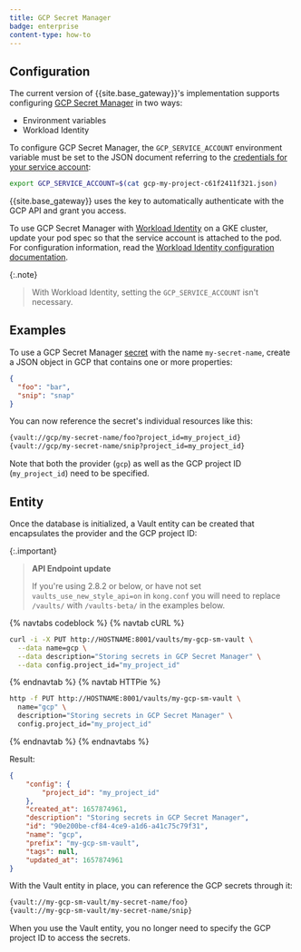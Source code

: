 ```yaml
---
title: GCP Secret Manager
badge: enterprise
content-type: how-to
---
```


## Configuration

The current version of {{site.base_gateway}}'s implementation supports
configuring
[GCP Secret Manager](https://cloud.google.com/secret-manager/) in two
ways:

* Environment variables
* Workload Identity

To configure GCP Secret Manager, the `GCP_SERVICE_ACCOUNT`
environment variable must be set to the JSON document referring to the
[credentials for your service account](https://cloud.google.com/iam/docs/creating-managing-service-account-keys):

```bash
export GCP_SERVICE_ACCOUNT=$(cat gcp-my-project-c61f2411f321.json)
```

{{site.base_gateway}} uses the key to automatically authenticate
with the GCP API and grant you access.

To use GCP Secret Manager with
[Workload Identity](https://cloud.google.com/kubernetes-engine/docs/how-to/workload-identity)
on a GKE cluster, update your pod spec so that the service account is
attached to the pod. For configuration information, read the [Workload
Identity configuration
documentation](https://cloud.google.com/kubernetes-engine/docs/how-to/workload-identity#authenticating_to).

{:.note}
> With Workload Identity, setting the `GCP_SERVICE_ACCOUNT` isn't necessary.

## Examples

To use a GCP Secret Manager
[secret](https://cloud.google.com/secret-manager/docs/reference/rest/v1/projects.secrets)
with the name `my-secret-name`, create a JSON object in GCP that
contains one or more properties:

```json
{
  "foo": "bar",
  "snip": "snap"
}
```

You can now reference the secret's individual resources like this:

```bash
{vault://gcp/my-secret-name/foo?project_id=my_project_id}
{vault://gcp/my-secret-name/snip?project_id=my_project_id}
```

Note that both the provider (`gcp`) as well as the GCP project ID
(`my_project_id`) need to be specified.

## Entity

Once the database is initialized, a Vault entity can be created
that encapsulates the provider and the GCP project ID:

{:.important}
> **API Endpoint update**
>
> If you're using 2.8.2 or below, or have not set `vaults_use_new_style_api=on` in `kong.conf` you will need to replace `/vaults/` with `/vaults-beta/` in the examples below.

{% navtabs codeblock %}
{% navtab cURL %}

```bash
curl -i -X PUT http://HOSTNAME:8001/vaults/my-gcp-sm-vault \
  --data name=gcp \
  --data description="Storing secrets in GCP Secret Manager" \
  --data config.project_id="my_project_id"
```

{% endnavtab %}
{% navtab HTTPie %}

```bash
http -f PUT http://HOSTNAME:8001/vaults/my-gcp-sm-vault \
  name="gcp" \
  description="Storing secrets in GCP Secret Manager" \
  config.project_id="my_project_id"
```

{% endnavtab %}
{% endnavtabs %}

Result:

```json
{
    "config": {
        "project_id": "my_project_id"
    },
    "created_at": 1657874961,
    "description": "Storing secrets in GCP Secret Manager",
    "id": "90e200be-cf84-4ce9-a1d6-a41c75c79f31",
    "name": "gcp",
    "prefix": "my-gcp-sm-vault",
    "tags": null,
    "updated_at": 1657874961
}
```

With the Vault entity in place, you can reference the GCP secrets
through it:

```bash
{vault://my-gcp-sm-vault/my-secret-name/foo}
{vault://my-gcp-sm-vault/my-secret-name/snip}
```

When you use the Vault entity, you no longer need to specify the GCP project ID to access the secrets.
